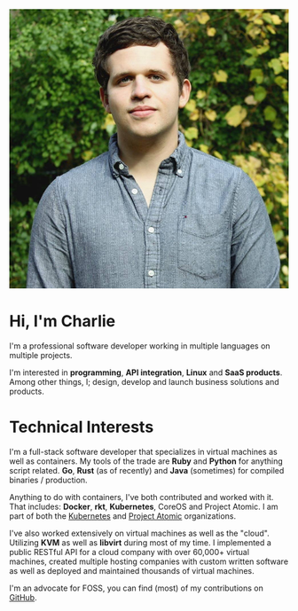 <img class="profile-picture hoverZoomLink" src="img/me.jpg">

# Hi, I'm Charlie

I'm a professional software developer working in multiple languages on multiple projects. 

I'm interested in __programming__, __API integration__, __Linux__ and __SaaS products__. Among other things, I; design, develop and launch business solutions and products.

# Technical Interests

I'm a full-stack software developer that specializes in virtual machines as well as containers. My tools of the trade are __Ruby__ and __Python__ for anything script related. __Go__, __Rust__ (as of recently) and __Java__ (sometimes) for compiled binaries / production.

Anything to do with containers, I've both contributed and worked with it. That includes: __Docker__, __rkt__,  __Kubernetes__, CoreOS and Project Atomic. I am part of both the [Kubernetes](https://github.com/kubernetes) and [Project Atomic](github.com/projectatomic) organizations.

I've also worked extensively on virtual machines as well as the "cloud". Utilizing __KVM__ as well as __libvirt__ during most of my time. I implemented a public RESTful API for a cloud company with over 60,000+ virtual machines, created multiple hosting companies with custom written software as well as deployed and maintained thousands of virtual machines.

I'm an advocate for FOSS, you can find (most) of my contributions on [GitHub](https://github.com/cdrage).
